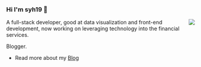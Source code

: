 ### Hi I'm syh19 👋

<img align="right" src="https://github-readme-stats.vercel.app/api?username=syh19&show_icons=true&icon_color=0366d6&text_color=24292e&bg_color=ffffff&hide_title=false&title=sdf" />

A full-stack developer, good at data visualization and front-end development, now working on leveraging technology into the financial services. 

Blogger.

- Read more about my [Blog](https://suyahui.com/)
